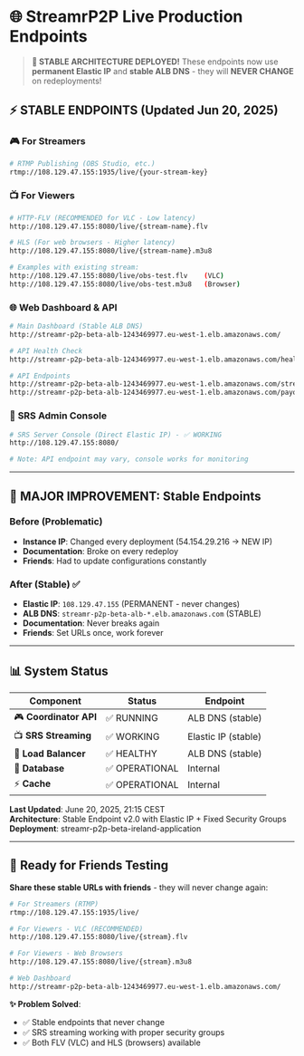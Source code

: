 # 🌐 StreamrP2P Live Production Endpoints

> **🎯 STABLE ARCHITECTURE DEPLOYED!** These endpoints now use **permanent Elastic IP** and **stable ALB DNS** - they will **NEVER CHANGE** on redeployments!

## ⚡ **STABLE ENDPOINTS (Updated Jun 20, 2025)**

### 🎮 **For Streamers**
```bash
# RTMP Publishing (OBS Studio, etc.)
rtmp://108.129.47.155:1935/live/{your-stream-key}
```

### 📺 **For Viewers** 
```bash
# HTTP-FLV (RECOMMENDED for VLC - Low latency)
http://108.129.47.155:8080/live/{stream-name}.flv

# HLS (For web browsers - Higher latency)
http://108.129.47.155:8080/live/{stream-name}.m3u8

# Examples with existing stream:
http://108.129.47.155:8080/live/obs-test.flv    (VLC)
http://108.129.47.155:8080/live/obs-test.m3u8   (Browser)
```

### 🌐 **Web Dashboard & API**
```bash
# Main Dashboard (Stable ALB DNS)
http://streamr-p2p-beta-alb-1243469977.eu-west-1.elb.amazonaws.com/

# API Health Check
http://streamr-p2p-beta-alb-1243469977.eu-west-1.elb.amazonaws.com/health

# API Endpoints
http://streamr-p2p-beta-alb-1243469977.eu-west-1.elb.amazonaws.com/streams
http://streamr-p2p-beta-alb-1243469977.eu-west-1.elb.amazonaws.com/payouts
```

### 🔧 **SRS Admin Console**
```bash
# SRS Server Console (Direct Elastic IP) - ✅ WORKING
http://108.129.47.155:8080/

# Note: API endpoint may vary, console works for monitoring
```

---

## 🎯 **MAJOR IMPROVEMENT: Stable Endpoints**

### **Before (Problematic)**
- **Instance IP**: Changed every deployment (54.154.29.216 → NEW IP)  
- **Documentation**: Broke on every redeploy
- **Friends**: Had to update configurations constantly

### **After (Stable)** ✅
- **Elastic IP**: `108.129.47.155` (PERMANENT - never changes)
- **ALB DNS**: `streamr-p2p-beta-alb-*.elb.amazonaws.com` (STABLE)
- **Documentation**: Never breaks again
- **Friends**: Set URLs once, work forever

---

## 📊 **System Status**

| Component | Status | Endpoint |
|-----------|--------|----------|
| 🎮 **Coordinator API** | ✅ RUNNING | ALB DNS (stable) |
| 📺 **SRS Streaming** | ✅ WORKING | Elastic IP (stable) |
| 🔗 **Load Balancer** | ✅ HEALTHY | ALB DNS (stable) |
| 💾 **Database** | ✅ OPERATIONAL | Internal |
| ⚡ **Cache** | ✅ OPERATIONAL | Internal |

**Last Updated**: June 20, 2025, 21:15 CEST  
**Architecture**: Stable Endpoint v2.0 with Elastic IP + Fixed Security Groups  
**Deployment**: streamr-p2p-beta-ireland-application

---

## 🚀 **Ready for Friends Testing**

**Share these stable URLs with friends** - they will never change again:

```bash
# For Streamers (RTMP)
rtmp://108.129.47.155:1935/live/

# For Viewers - VLC (RECOMMENDED) 
http://108.129.47.155:8080/live/{stream}.flv

# For Viewers - Web Browsers
http://108.129.47.155:8080/live/{stream}.m3u8

# Web Dashboard
http://streamr-p2p-beta-alb-1243469977.eu-west-1.elb.amazonaws.com/
```

**✨ Problem Solved**: 
- ✅ Stable endpoints that never change
- ✅ SRS streaming working with proper security groups  
- ✅ Both FLV (VLC) and HLS (browsers) available